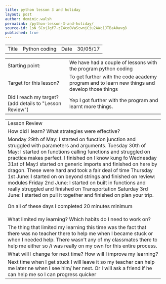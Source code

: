 ```yaml
---
title: python lesson 3 and holiday
layout: post
author: dominic.walsh
permalink: /python-lesson-3-and-holiday/
source-id: 1sN_SCojJgf7-zZ4coOVaScwnjCiu2AWc1JTBaA0avg8
published: true
---
```

<table>
  <tr>
    <td>Title</td>
    <td>Python coding</td>
    <td>Date</td>
    <td>30/05/17</td>
  </tr>
</table>


<table>
  <tr>
    <td>Starting point:</td>
    <td>We have had a couple of  lessons with the program python coding</td>
  </tr>
  <tr>
    <td>Target for this lesson?</td>
    <td>To get further with the code academy program and to learn new things and develop those things</td>
  </tr>
  <tr>
    <td>Did I reach my target? 
(add details to "Lesson Review")</td>
    <td> Yep I got further with the program and learnt more things. </td>
  </tr>
</table>


<table>
  <tr>
    <td>Lesson Review</td>
  </tr>
  <tr>
    <td>How did I learn? What strategies were effective? </td>
  </tr>
  <tr>
    <td>Monday 29th of May: I started on function junction and struggled with parameters and arguments.
Tuesday 30th of May: I started on functions calling functions and struggled on practice makes perfect. I finished on I know kung fo
Wednesday 31st of May:I started on generic imports and finished on here by dragon. These were hard and took a fair deal of time  
Thursday 1st June: I started on on beyond strings and finished on review: modules 
Friday 2nd June: I started on built in functions and really struggled and finished on Transportation
Saturday 3rd June: I started on pull it together and finished on plan your trip. 

On all of these days I completed 20 minutes minimum</td>
  </tr>
  <tr>
    <td>What limited my learning? Which habits do I need to work on? </td>
  </tr>
  <tr>
    <td>The thing that limited my learning this time was the fact that there was no teacher there to help me when I became stuck or when I needed help. There wasn't any of my classmates there to help me either so /i was really on my own for this entire process.</td>
  </tr>
  <tr>
    <td>What will I change for next time? How will I improve my learning?</td>
  </tr>
  <tr>
    <td>Next time when I get stuck I will leave it so my teacher can help me later ne when I see him/ her next. Or I will ask a friend if he can help me so I can progress quicker </td>
  </tr>
</table>


